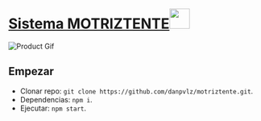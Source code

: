 # [Sistema MOTRIZTENTE](danpvlz.github.io/motriztente)<img src="https://github.com/creativetimofficial/public-assets/blob/master/logos/react-logo.jpg?raw=true" width="40" height="40" />


![Product Gif](/src/assets/img/theme/producto-gif.gif)

## Empezar

- Clonar repo: `git clone https://github.com/danpvlz/motriztente.git`.
- Dependencias: `npm i`.
- Ejecutar: `npm start`.

